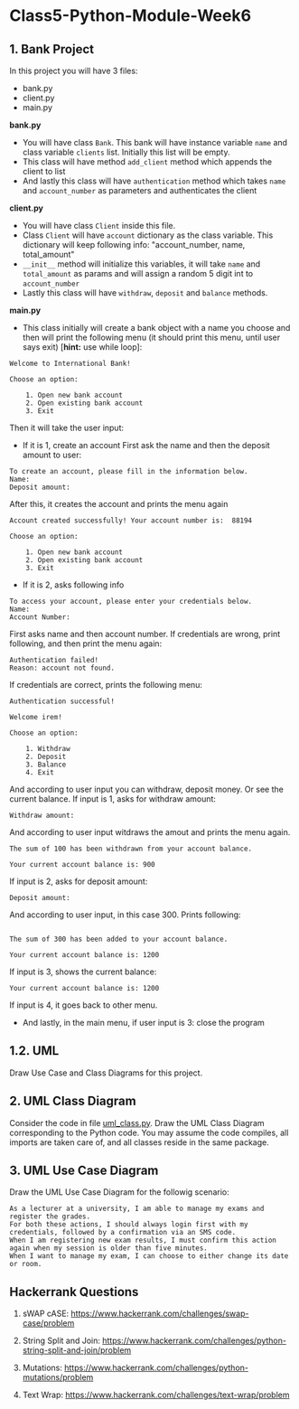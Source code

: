 # Class5-Python-Module-Week6

## 1. Bank Project

In this project you will have 3 files:

- bank.py
- client.py
- main.py

**bank.py**

- You will have class `Bank`. This bank will have instance variable `name` and class variable `clients` list. Initially this list will be empty.
- This class will have method `add_client` method which appends the client to list
- And lastly this class will have `authentication` method which takes `name` and `account_number` as parameters and authenticates the client

**client.py**
- You will have class `Client` inside this file.
- Class `Client` will have `account` dictionary as the class variable. This dictionary will keep following info: "account_number, name, total_amount"
- `__init__` method will initialize this variables, it will take `name` and `total_amount` as params and will assign a random 5 digit int to `account_number`
- Lastly this class will have `withdraw`, `deposit` and `balance` methods.

**main.py**
- This class initially will create a bank object with a name you choose and then will print the following menu (it should print this menu, until user says exit) [**hint:** use while loop]:
```
Welcome to International Bank!

Choose an option:

    1. Open new bank account
    2. Open existing bank account
    3. Exit
```
Then it will take the user input: 
- If it is 1, create an account
First ask the name and then the deposit amount to user:
```
To create an account, please fill in the information below.
Name: 
Deposit amount: 
```
After this, it creates the account and prints the menu again
```
Account created successfully! Your account number is:  88194

Choose an option:

    1. Open new bank account
    2. Open existing bank account
    3. Exit
```
- If it is 2, asks following info
```
To access your account, please enter your credentials below.
Name:
Account Number:
```
First asks name and then account number. 
If credentials are wrong, print following, and then print the menu again:
```
Authentication failed!
Reason: account not found.
```
If credentials are correct, prints the following menu:
```
Authentication successful!

Welcome irem!

Choose an option:

    1. Withdraw
    2. Deposit
    3. Balance
    4. Exit
```
And according to user input you can withdraw, deposit money. Or see the current balance. 
If input is 1, asks for withdraw amount:
```
Withdraw amount:
```
And according to user input witdraws the amout and prints the menu again.
```
The sum of 100 has been withdrawn from your account balance.

Your current account balance is: 900
```
If input is 2, asks for deposit amount:
```
Deposit amount:
```
And according to user input, in this case 300. Prints following:
```

The sum of 300 has been added to your account balance.

Your current account balance is: 1200
```

If input is 3, shows the current balance:

```
Your current account balance is: 1200

```
If input is 4, it goes back to other menu.

- And lastly, in the main menu, if user input is 3: close the program

## 1.2. UML

Draw Use Case and Class Diagrams for this project.

## 2. UML Class Diagram 

Consider the code in file [uml_class.py](https://drive.google.com/file/d/15NyCCB97LNMbXTQ71u0fVCYUXwfkSPfZ/view?usp=sharing). Draw the UML Class Diagram corresponding to the Python code. You may assume the code compiles, all imports are taken care of, and all classes reside in the same package.

## 3. UML Use Case Diagram

Draw the UML Use Case Diagram for the followig scenario:

```
As a lecturer at a university, I am able to manage my exams and register the grades. 
For both these actions, I should always login first with my credentials, followed by a confirmation via an SMS code. 
When I am registering new exam results, I must confirm this action again when my session is older than five minutes. 
When I want to manage my exam, I can choose to either change its date or room.
```

## Hackerrank Questions

1. sWAP cASE: https://www.hackerrank.com/challenges/swap-case/problem

2. String Split and Join: https://www.hackerrank.com/challenges/python-string-split-and-join/problem

3. Mutations: https://www.hackerrank.com/challenges/python-mutations/problem

4. Text Wrap: https://www.hackerrank.com/challenges/text-wrap/problem
